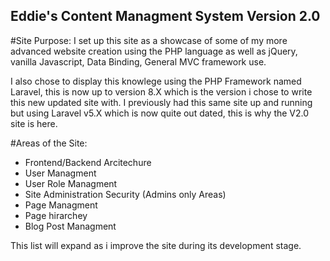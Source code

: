 ## Eddie's Content Managment System Version 2.0


#Site Purpose:
 I set up this site as a showcase of some of my more advanced website creation using the PHP language as well as jQuery, vanilla Javascript, Data Binding, General MVC framework use.
 
I also chose to display this knowlege using the PHP Framework named Laravel, this is now up to version 8.X which is the version i chose to write this new updated site with.  I previously had this same site up and running but using Laravel v5.X which is now quite out dated, this is why the V2.0 site is here.

#Areas of the Site:

<ul>
  <li>Frontend/Backend Arcitechure</li>
  <li>User Managment</li>
  <li>User Role Managment</li>
  <li>Site Administration Security (Admins only Areas)</li>
  <li>Page Managment</li>
  <li>Page hirarchey</li>
  <li>Blog Post Managment</li>
</ul>

This list will expand as i improve the site during its development stage.


